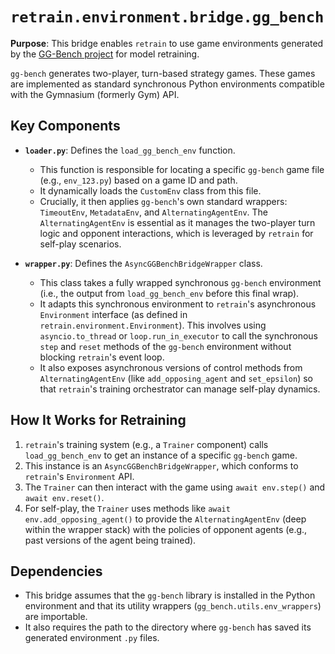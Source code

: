 # `retrain.environment.bridge.gg_bench`

**Purpose**: This bridge enables `retrain` to use game environments generated by the [GG-Bench project](https://arxiv.org/abs/2405.07215) for model retraining.

`gg-bench` generates two-player, turn-based strategy games. These games are implemented as standard synchronous Python environments compatible with the Gymnasium (formerly Gym) API.

## Key Components

-   **`loader.py`**: Defines the `load_gg_bench_env` function.
    -   This function is responsible for locating a specific `gg-bench` game file (e.g., `env_123.py`) based on a game ID and path.
    -   It dynamically loads the `CustomEnv` class from this file.
    -   Crucially, it then applies `gg-bench`'s own standard wrappers: `TimeoutEnv`, `MetadataEnv`, and `AlternatingAgentEnv`. The `AlternatingAgentEnv` is essential as it manages the two-player turn logic and opponent interactions, which is leveraged by `retrain` for self-play scenarios.

-   **`wrapper.py`**: Defines the `AsyncGGBenchBridgeWrapper` class.
    -   This class takes a fully wrapped synchronous `gg-bench` environment (i.e., the output from `load_gg_bench_env` before this final wrap).
    -   It adapts this synchronous environment to `retrain`'s asynchronous `Environment` interface (as defined in `retrain.environment.Environment`). This involves using `asyncio.to_thread` or `loop.run_in_executor` to call the synchronous `step` and `reset` methods of the `gg-bench` environment without blocking `retrain`'s event loop.
    -   It also exposes asynchronous versions of control methods from `AlternatingAgentEnv` (like `add_opposing_agent` and `set_epsilon`) so that `retrain`'s training orchestrator can manage self-play dynamics.

## How It Works for Retraining

1.  `retrain`'s training system (e.g., a `Trainer` component) calls `load_gg_bench_env` to get an instance of a specific `gg-bench` game.
2.  This instance is an `AsyncGGBenchBridgeWrapper`, which conforms to `retrain`'s `Environment` API.
3.  The `Trainer` can then interact with the game using `await env.step()` and `await env.reset()`.
4.  For self-play, the `Trainer` uses methods like `await env.add_opposing_agent()` to provide the `AlternatingAgentEnv` (deep within the wrapper stack) with the policies of opponent agents (e.g., past versions of the agent being trained).

## Dependencies

-   This bridge assumes that the `gg-bench` library is installed in the Python environment and that its utility wrappers (`gg_bench.utils.env_wrappers`) are importable.
-   It also requires the path to the directory where `gg-bench` has saved its generated environment `.py` files. 